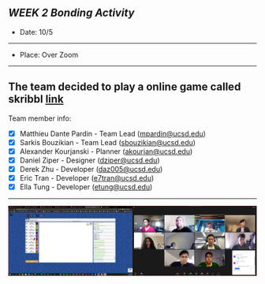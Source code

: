 ***WEEK 2 Bonding Activity***
---
- Date: 10/5
---
- Place: Over Zoom
---
The team decided to play a online game called skribbl [link](https://skribbl.io/) <br>
---
Team member info:<br>
- [X] Matthieu Dante Pardin - Team Lead (mpardin@ucsd.edu)<br>
- [X] Sarkis Bouzikian - Team Lead (sbouzikian@ucsd.edu)<br>
- [X] Alexander Kourjanski - Planner (akourjan@ucsd.edu)<br>
- [X] Daniel Ziper - Designer (dziper@ucsd.edu)<br>
- [X] Derek Zhu - Developer (daz005@ucsd.edu)<br>
- [X] Eric Tran - Developer (e7tran@ucsd.edu)<br>
- [X] Ella Tung - Developer (etung@ucsd.edu)
---
![IMG](gm1-1.jpg)
